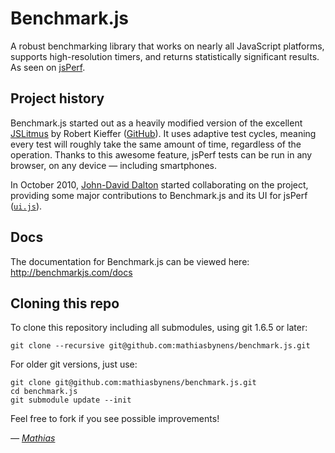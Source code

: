 # Benchmark.js

A robust benchmarking library that works on nearly all JavaScript platforms, supports high-resolution timers, and returns statistically significant results. As seen on [jsPerf](http://jsperf.com/).

## Project history

Benchmark.js started out as a heavily modified version of the excellent [JSLitmus](http://broofa.com/Tools/JSLitmus/) by Robert Kieffer ([GitHub](http://github.com/broofa/jslitmus)). It uses adaptive test cycles, meaning every test will roughly take the same amount of time, regardless of the operation. Thanks to this awesome feature, jsPerf tests can be run in any browser, on any device — including smartphones.

In October 2010, [John-David Dalton](http://allyoucanleet.com/) started collaborating on the project, providing some major contributions to Benchmark.js and its UI for jsPerf ([`ui.js`](https://github.com/mathiasbynens/benchmark.js/blob/master/examples/jsperf/ui.js)).

## Docs

The documentation for Benchmark.js can be viewed here: <http://benchmarkjs.com/docs>

## Cloning this repo

To clone this repository including all submodules, using git 1.6.5 or later:

    git clone --recursive git@github.com:mathiasbynens/benchmark.js.git

For older git versions, just use:

    git clone git@github.com:mathiasbynens/benchmark.js.git
    cd benchmark.js
    git submodule update --init

Feel free to fork if you see possible improvements!

_— [Mathias](http://mathiasbynens.be/)_